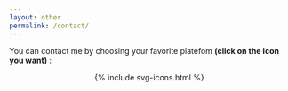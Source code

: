 ```yaml
---
layout: other
permalink: /contact/
---
```


You can contact me by choosing your favorite platefom **(click on the icon you want)** :

<div class="container">
    <center>{% include svg-icons.html %}</center>
</div>

